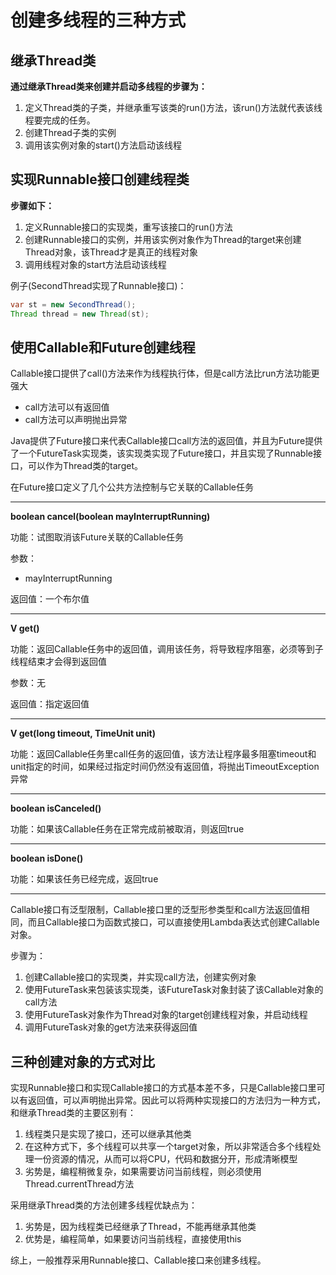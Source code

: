 # 创建多线程的三种方式

## 继承Thread类

**通过继承Thread类来创建并启动多线程的步骤为：**

1. 定义Thread类的子类，并继承重写该类的run()方法，该run()方法就代表该线程要完成的任务。
2. 创建Thread子类的实例
3. 调用该实例对象的start()方法启动该线程



## 实现Runnable接口创建线程类

**步骤如下：**

1. 定义Runnable接口的实现类，重写该接口的run()方法
2. 创建Runnable接口的实例，并用该实例对象作为Thread的target来创建Thread对象，该Thread才是真正的线程对象
3. 调用线程对象的start方法启动该线程

例子(SecondThread实现了Runnable接口)：

```java
var st = new SecondThread();
Thread thread = new Thread(st);
```



## 使用Callable和Future创建线程

Callable接口提供了call()方法来作为线程执行体，但是call方法比run方法功能更强大

- call方法可以有返回值
- call方法可以声明抛出异常

Java提供了Future接口来代表Callable接口call方法的返回值，并且为Future提供了一个FutureTask实现类，该实现类实现了Future接口，并且实现了Runnable接口，可以作为Thread类的target。

在Future接口定义了几个公共方法控制与它关联的Callable任务

***

**boolean cancel(boolean mayInterruptRunning)**

功能：试图取消该Future关联的Callable任务

参数：

- mayInterruptRunning

返回值：一个布尔值

***

**V get()**

功能：返回Callable任务中的返回值，调用该任务，将导致程序阻塞，必须等到子线程结束才会得到返回值

参数：无

返回值：指定返回值

***

**V get(long timeout, TimeUnit unit)**

功能：返回Callable任务里call任务的返回值，该方法让程序最多阻塞timeout和unit指定的时间，如果经过指定时间仍然没有返回值，将抛出TimeoutException异常

***

**boolean isCanceled()**

功能：如果该Callable任务在正常完成前被取消，则返回true

***

**boolean isDone()**

功能：如果该任务已经完成，返回true

***

Callable接口有泛型限制，Callable接口里的泛型形参类型和call方法返回值相同，而且Callable接口为函数式接口，可以直接使用Lambda表达式创建Callable对象。

步骤为：

1. 创建Callable接口的实现类，并实现call方法，创建实例对象
2. 使用FutureTask来包装该实现类，该FutureTask对象封装了该Callable对象的call方法
3. 使用FutureTask对象作为Thread对象的target创建线程对象，并启动线程
4. 调用FutureTask对象的get方法来获得返回值





## 三种创建对象的方式对比

实现Runnable接口和实现Callable接口的方式基本差不多，只是Callable接口里可以有返回值，可以声明抛出异常。因此可以将两种实现接口的方法归为一种方式，和继承Thread类的主要区别有：

1. 线程类只是实现了接口，还可以继承其他类
2. 在这种方式下，多个线程可以共享一个target对象，所以非常适合多个线程处理一份资源的情况，从而可以将CPU，代码和数据分开，形成清晰模型
3. 劣势是，编程稍微复杂，如果需要访问当前线程，则必须使用Thread.currentThread方法

采用继承Thread类的方法创建多线程优缺点为：

1. 劣势是，因为线程类已经继承了Thread，不能再继承其他类
2. 优势是，编程简单，如果要访问当前线程，直接使用this

综上，一般推荐采用Runnable接口、Callable接口来创建多线程。

